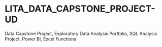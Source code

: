 # LITA_DATA_CAPSTONE_PROJECT-UD
Data Capstone Project, Exploratory Data Analysis Portfolio, SQL Analysis Project, Power BI, Excel Functions
